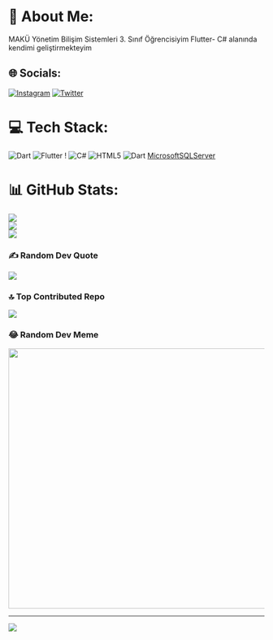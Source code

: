 # 💫 About Me:
MAKÜ Yönetim Bilişim Sistemleri 3. Sınıf Öğrencisiyim Flutter- C# alanında kendimi geliştirmekteyim


## 🌐 Socials:
[![Instagram](https://img.shields.io/badge/Instagram-%23E4405F.svg?logo=Instagram&logoColor=white)](https://instagram.com/__hakan09__) [![Twitter](https://img.shields.io/badge/Twitter-%231DA1F2.svg?logo=Twitter&logoColor=white)](https://twitter.com/_hakan0990_) 

# 💻 Tech Stack:
![Dart](https://img.shields.io/badge/dart-%230175C2.svg?style=for-the-badge&logo=dart&logoColor=white) ![Flutter](https://img.shields.io/badge/Flutter-%2302569B.svg?style=for-the-badge&logo=Flutter&logoColor=white) ! ![C#](https://img.shields.io/badge/c%23-%23239120.svg?style=for-the-badge&logo=c-sharp&logoColor=white) ![HTML5](https://img.shields.io/badge/html5-%23E34F26.svg?style=for-the-badge&logo=html5&logoColor=white) ![Dart](https://img.shields.io/badge/dart-%230175C2.svg?style=for-the-badge&logo=dart&logoColor=white) [MicrosoftSQLServer](https://img.shields.io/badge/Microsoft%20SQL%20Sever-CC2927?style=for-the-badge&logo=microsoft%20sql%20server&logoColor=white)
# 📊 GitHub Stats:
![](https://github-readme-stats.vercel.app/api?username=hakan0990&theme=dark&hide_border=false&include_all_commits=false&count_private=false)<br/>
![](https://github-readme-streak-stats.herokuapp.com/?user=hakan0990&theme=dark&hide_border=false)<br/>
![](https://github-readme-stats.vercel.app/api/top-langs/?username=hakan0990&theme=dark&hide_border=false&include_all_commits=false&count_private=false&layout=compact)

### ✍️ Random Dev Quote
![](https://quotes-github-readme.vercel.app/api?type=horizontal&theme=radical)

### 🔝 Top Contributed Repo
![](https://github-contributor-stats.vercel.app/api?username=hakan0990&limit=5&theme=dark&combine_all_yearly_contributions=true)

### 😂 Random Dev Meme
<img src="https://rm.up.railway.app/" width="512px"/>

---
[![](https://visitcount.itsvg.in/api?id=hakan0990&icon=0&color=0)](https://visitcount.itsvg.in)

<!-- Proudly created with GPRM ( https://gprm.itsvg.in ) -->
